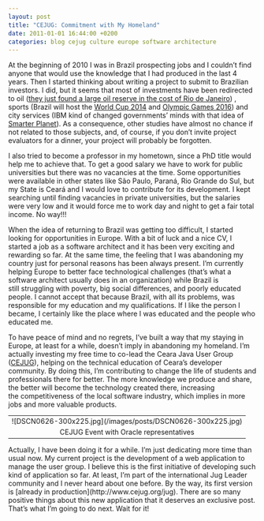 ```yaml
---
layout: post
title: "CEJUG: Commitment with My Homeland"
date: 2011-01-01 16:44:00 +0200
categories: blog cejug culture europe software architecture
---
```


At the beginning of 2010 I was in Brazil prospecting jobs and I couldn’t find anyone that would use the knowledge that I had produced in the last 4 years. Then I started thinking about writing a project to submit to Brazilian investors. I did, but it seems that most of investments have been redirected to oil (<a href="http://www.economist.com/node/13348824?story_id=13348824">they just found a large oil reserve in the cost of Rio de Janeiro</a>) , sports (Brazil will host the <a href="http://www.fifa.com/worldcup/index.html">World Cup 2014</a> and <a href="http://www.rio2016.com.br/">Olympic Games 2016</a>) and city services (IBM kind of changed governments’ minds with that idea of <a href="http://www.ibm.com/smarterplanet/us/en/">Smarter Planet</a>). As a consequence, other studies have almost no chance if not related to those subjects, and, of course, if you don’t invite project evaluators for a dinner, your project will probably be forgotten.

I also tried to become a professor in my hometown, since a PhD title would help me to achieve that. To get a good salary we have to work for public universities but there was no vacancies at the time. Some opportunities were available in other states like São Paulo, Paraná, Rio Grande do Sul, but my State is Ceará and I would love to contribute for its development. I kept searching until finding vacancies in private universities, but the salaries were very low and it would force me to work day and night to get a fair total income. No way!!!

When the idea of returning to Brazil was getting too difficult, I started looking for opportunities in Europe. With a bit of luck and a nice CV, I started a job as a software architect and it has been very exciting and rewarding so far. At the same time, the feeling that I was abandoning my country just for personal reasons has been always present. I’m currently helping Europe to better face technological challenges (that’s what a software architect usually does in an organization) while Brazil is still struggling with poverty, big social differences, and poorly educated people. I cannot accept that because Brazil, with all its problems, was responsible for my education and my qualifications. If I like the person I became, I certainly like the place where I was educated and the people who educated me.

To have peace of mind and no regrets, I’ve built a way that my staying in Europe, at least for a while, doesn’t imply in abandoning my homeland. I’m actually investing my free time to co-lead the Ceara Java User Group ([CEJUG](http://www.cejug.org/)), helping on the technical education of Ceara’s developer community. By doing this, I’m contributing to change the life of students and professionals there for better. The more knowledge we produce and share, the better will become the technology created there, increasing the competitiveness of the local software industry, which implies in more jobs and more valuable products.

<table align="center" cellpadding="0" cellspacing="0" style="margin-left: auto; margin-right: auto; text-align: center;">
<tbody>
<tr>
<td style="text-align: center;">![DSCN0626-300x225.jpg](/images/posts/DSCN0626-300x225.jpg)</td>
</tr>
<tr>
<td style="text-align: center;">CEJUG Event with Oracle representatives</td>
</tr>
</tbody>
</table>
Actually, I have been doing it for a while. I’m just dedicating more time than usual now. My current project is the development of a web application to manage the user group. I believe this is the first initiative of developing such kind of application so far. At least, I’m part of the international Jug Leader community and I never heard about one before. By the way, its first version is [already in production](http://www.cejug.org/jug). There are so many positive things about this new application that it deserves an exclusive post. That’s what I’m going to do next. Wait for it!
